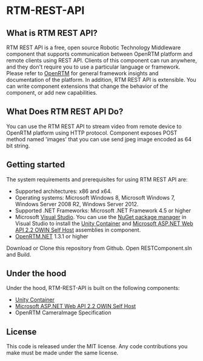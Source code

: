 RTM-REST-API
========================
What is RTM REST API? 
------------
RTM REST API is a free, open source Robotic Technology Middleware component that supports communication between OpenRTM platform and remote clients using REST API. Clients of this component can run anywhere, and they don't require you to use a particular language or framework. Please refer to [OpenRTM](http://openrtm.org/) for general framework insights and documentation of the platform. In addition, RTM REST API is extensible. You can write component extensions that change the behavior of the component, or add new capabilities.

What Does RTM REST API Do? 
------------
You can use the RTM REST API to stream video from remote device to OpenRTM platform using HTTP protocol. Component exposes POST method named 'images' that you can use send jpeg image encoded as 64 bit string.

Getting started
---------------
The system requirements and prerequisites for using RTM REST API are:
* Supported architectures: x86 and x64.
* Operating systems: Microsoft Windows 8, Microsoft Windows 7, Windows Server 2008 R2, Windows
Server 2012.
* Supported .NET Frameworks: Microsoft .NET Framework 4.5 or higher
* Microsoft [Visual Studio](https://www.visualstudio.com).
You can use the [NuGet package manager](https://visualstudiogallery.msdn.microsoft.com/27077b70-9dad-4c64-adcf-c7cf6bc9970c) in Visual Studio to install the [Unity Container](https://msdn.microsoft.com/en-us/library/ff647202.aspx) and [Microsoft ASP.NET Web API 2.2 OWIN Self Host](https://www.nuget.org/packages/Microsoft.AspNet.WebApi.OwinSelfHost) assemblies in component.
* [OpenRTM.NET](http://www.sec.co.jp/robot/download_rtm.html) 1.3.1 or higher 

Download or Clone this repository from Github. Open RESTComponent.sln and Build.

Under the hood
---------------
Under the hood, RTM-REST-API is built on the following components:

* [Unity Container](https://msdn.microsoft.com/en-us/library/ff647202.aspx)
* [Microsoft ASP.NET Web API 2.2 OWIN Self Host](https://www.nuget.org/packages/Microsoft.AspNet.WebApi.OwinSelfHost)
* OpenRTM CameraImage Specification

License
---------------
This code is released under the MIT license. Any code contributions you make must be made under the same license.